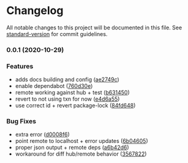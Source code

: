 # Changelog

All notable changes to this project will be documented in this file. See [standard-version](https://github.com/conventional-changelog/standard-version) for commit guidelines.

### 0.0.1 (2020-10-29)


### Features

* adds docs building and config ([ae2749c](https://github.com/textileio/thread-db/commit/ae2749cd06797167e6f04ad64a7642f0002c112a))
* enable dependabot ([760d30e](https://github.com/textileio/thread-db/commit/760d30e2a6f9bddaf671f5f9976e98b4a1e00a54))
* remote working against hub + test ([b631450](https://github.com/textileio/thread-db/commit/b631450fdebfbab414d44ed88136f8d857d366c4))
* revert to not using txn for now ([e4d6a55](https://github.com/textileio/thread-db/commit/e4d6a551010f2ef4028f74d9df524115e447deb6))
* use correct id + revert package-lock ([84fd648](https://github.com/textileio/thread-db/commit/84fd648b27da3566420732e62c1959a06afc9906))


### Bug Fixes

* extra error ([d0008f6](https://github.com/textileio/thread-db/commit/d0008f6182f5406a7ca9388b7c00bab2b3f09344))
* point remote to localhost + error updates ([6b04605](https://github.com/textileio/thread-db/commit/6b04605dacea6bd826011a8f2f68ed97a56319b2))
* proper json output + remote deps ([a6b42d6](https://github.com/textileio/thread-db/commit/a6b42d6069853eded0851908a85abfb961bc0980))
* workaround for diff hub/remote behavior ([3567822](https://github.com/textileio/thread-db/commit/35678220361176d8395bf7174ce9711f041e441b))
